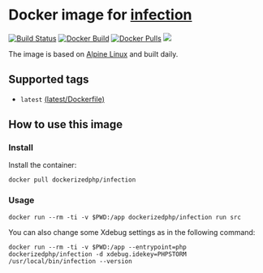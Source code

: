 # Docker image for [infection](https://github.com/infection/infection)

[![Build Status](https://travis-ci.org/dockerized-php/infection.svg?branch=master)](https://travis-ci.org/dockerized-php/infection)
[![Docker Build](https://img.shields.io/docker/build/dockerizedphp/infection.svg)](https://hub.docker.com/r/dockerizedphp/infection)
[![Docker Pulls](https://img.shields.io/docker/pulls/dockerizedphp/infection.svg)](https://hub.docker.com/r/dockerizedphp/infection)
[![](https://images.microbadger.com/badges/image/dockerizedphp/infection.svg)](https://microbadger.com/images/dockerizedphp/infection)

The image is based on [Alpine Linux](https://alpinelinux.org/) and built daily.

## Supported tags

- `latest` [(latest/Dockerfile)](https://github.com/dockerized-php/infection/blob/master/latest/Dockerfile)

## How to use this image

### Install

Install the container:

```
docker pull dockerizedphp/infection
```

### Usage

```
docker run --rm -ti -v $PWD:/app dockerizedphp/infection run src
```

You can also change some Xdebug settings as in the following command:

```
docker run --rm -ti -v $PWD:/app --entrypoint=php dockerizedphp/infection -d xdebug.idekey=PHPSTORM /usr/local/bin/infection --version
```
